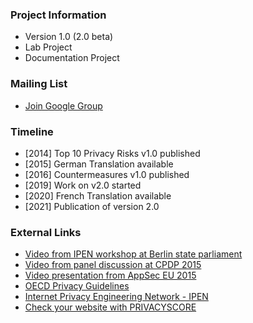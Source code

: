 ### Project Information
* Version 1.0 (2.0 beta)
* Lab Project
* Documentation Project

### Mailing List
* [Join Google Group](https://groups.google.com/a/owasp.org/forum/#!forum/top-10-privacy-risks-project/join)

### Timeline
* [2014] Top 10 Privacy Risks v1.0 published
* [2015] German Translation available
* [2016] Countermeasures v1.0 published
* [2019] Work on v2.0 started
* [2020] French Translation available
* [2021] Publication of version 2.0

### External Links
- [Video from IPEN workshop at Berlin state parliament](https://www.youtube.com/watch?v=mO7bjmUAq-Q)<br />
- [Video from panel discussion at CPDP 2015](https://www.youtube.com/watch?v=6SEdnWlSZyk)<br />
- [Video presentation from AppSec EU 2015](https://www.youtube.com/watch?v=WXSZiWNyPZA)<br />
- [OECD Privacy Guidelines](http://www.oecd.org/sti/ieconomy/2013-oecd-privacy-guidelines.pdf)<br />
- [Internet Privacy Engineering Network - IPEN](https://secure.edps.europa.eu/EDPSWEB/edps/EDPS/IPEN)<br />
- [Check your website with PRIVACYSCORE](https://privacyscore.org/)

<!--### Downloads or Social Links
* [Download](#)
* [Social Link](#)-->
